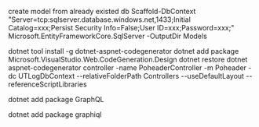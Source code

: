 create model from already existed db
Scaffold-DbContext "Server=tcp:sqlserver.database.windows.net,1433;Initial Catalog=xxx;Persist Security Info=False;User ID=xxx;Password=xxx;" Microsoft.EntityFrameworkCore.SqlServer -OutputDir Models


dotnet tool install -g dotnet-aspnet-codegenerator
dotnet add package Microsoft.VisualStudio.Web.CodeGeneration.Design
dotnet restore
dotnet aspnet-codegenerator controller -name PoheaderController -m Poheader -dc UTLogDbContext --relativeFolderPath Controllers --useDefaultLayout --referenceScriptLibraries


dotnet add package GraphQL

dotnet add package graphiql